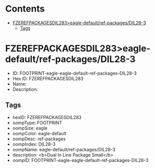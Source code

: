 



Contents
========

* [FZEREFPACKAGESDIL283>eagle-default/ref-packages/DIL28-3](#fzerefpackagesdil283eagle-defaultref-packagesdil28-3)
	* [Tags](#tags)

# FZEREFPACKAGESDIL283>eagle-default/ref-packages/DIL28-3

- ID: FOOTPRINT-eagle-eagle-default-ref-packages-DIL28-3
- Hex ID: FZEREFPACKAGESDIL283
- Name: 
- Description: 

## Tags

- hexID: FZEREFPACKAGESDIL283
- oompType: FOOTPRINT
- oompSize: eagle
- oompColor: eagle-default
- oompDesc: ref-packages
- oompIndex: DIL28-3
- oompName: eagle-default/ref-packages/DIL28-3
- description: &lt;b&gt;Dual In Line Package Small&lt;/b&gt;
- oompID: FOOTPRINT-eagle-eagle-default-ref-packages-DIL28-3
